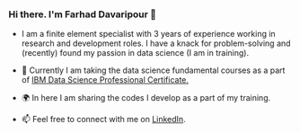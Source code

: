 <!-- Please don't remove this: Grab your social icons from https://github.com/carlsednaoui/gitsocial -->



### Hi there. I'm Farhad Davaripour 👋

<!--
**farhad-davaripour/farhad-davaripour** is a ✨ _special_ ✨ repository because its `README.md` (this file) appears on your GitHub profile.
-->

- I am a finite element specialist with 3 years of experience working in research and development roles. I have a knack for problem-solving and (recently) found my passion in data science (I am in training).
- 🌱 Currently I am taking the data science fundamental courses as a part of [IBM Data Science Professional Certificate.](https://www.coursera.org/professional-certificates/ibm-data-science?#courses) 
- 🌍 In here I am sharing the codes I develop as a part of my training.

- 📫 Feel free to connect with me on [LinkedIn](https://www.linkedin.com/in/farhad-davaripour/).
